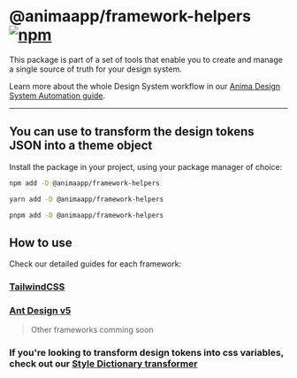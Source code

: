 # @animaapp/framework-helpers [![npm](https://img.shields.io/npm/v/@animaapp/framework-helpers?logo=npm)](https://www.npmjs.com/package/@animaapp/framework-helpers)

This package is part of a set of tools that enable you to create and manage a single source of truth for your design system.

Learn more about the whole Design System workflow in our [Anima Design System Automation guide](https://dsa.animaapp.com/guide/manage-design-tokens/token-transformers.html).

---

## You can use to transform the design tokens JSON into a theme object

Install the package in your project, using your package manager of choice:

```sh [npm]
npm add -D @animaapp/framework-helpers
```

```sh [yarn]
yarn add -D @animaapp/framework-helpers
```

```sh [pnpm]
pnpm add -D @animaapp/framework-helpers
```

## How to use

Check our detailed guides for each framework:

### [TailwindCSS](/guide/manage-design-tokens/design-tokens-tailwind)

### [Ant Design v5](/guide/manage-design-tokens/design-tokens-ant-design)

> Other frameworks comming soon

### If you're looking to transform design tokens into css variables, check out our [Style Dictionary transformer](../style-dictionary)
